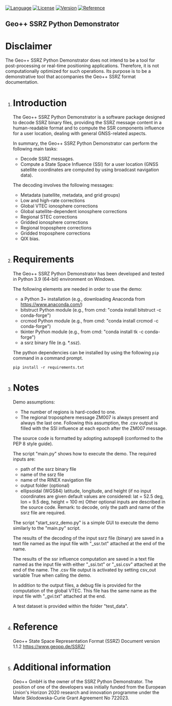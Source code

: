 [![Language](https://img.shields.io/badge/python-3.9%2B-yellow.svg?style=flat-square)](https://www.python.org/)
[![License](https://img.shields.io/badge/license-AGPLv3+-red.svg?style=flat-square)](https://github.com/GeoppGmbH/Geopp-SSRZ-Python-Demo/blob/master/LICENSE)
[![Version](https://img.shields.io/badge/version-2.2-green.svg?style=flat-square)](https://github.com/GeoppGmbH/Geopp-SSRZ-Python-Demo/releases/tag/v2.2)
[![Reference](https://img.shields.io/badge/reference-SSRZ-blue.svg?style=flat-square)](https://www.geopp.de/SSRZ/)

## Geo++ SSRZ Python Demonstrator

Disclaimer
==================
The Geo++ SSRZ Python Demonstrator does not intend
to be a tool for post-processing or real-time positioning
applications. Therefore, it is not computationally optimized
for such operations.
Its purpose is to be a demonstrative tool
that accompanies the Geo++ SSRZ format documentation.

1. Introduction
   ============
   The Geo++ SSRZ Python Demonstrator is a software package
   designed to decode SSRZ binary files, 
   providing the SSRZ message content in a
   human-readable format and to compute the SSR components
   influence for a user location,
   dealing with general GNSS-related aspects.
   
   In summary, the Geo++ SSRZ Python Demonstrator
   can perform the following main tasks:
   - Decode SSRZ messages.
   - Compute a State Space Influence (SSI) for a user location
     (GNSS satellite coordinates are computed by using
	  broadcast navigation data). 
   
   The decoding involves the following messages:
    - Metadata (satellite, metadata, and grid groups)
    - Low and high-rate corrections
	- Global VTEC ionosphere corrections
	- Global satellite-dependent ionosphere corrections
    - Regional STEC corrections
	- Gridded ionosphere corrections
	- Regional troposphere corrections
	- Gridded troposphere corrections
	- QIX bias.
	
2. Requirements
   ============
   The Geo++ SSRZ Python Demonstrator has been developed
   and tested in Python 3.9 (64-bit) environment on Windows.
   
   The following elements are needed in order to use the demo:
   - a Python 3+ installation
	 (e.g., downloading Anaconda from https://www.anaconda.com/)
   - bitstruct Python module 
     (e.g., from cmd: "conda install bitstruct -c conda-forge")
   - crcmod Python module
	 (e.g., from cmd: "conda install crcmod -c conda-forge")  
   - tkinter Python module
      (e.g., from cmd: "conda install tk -c conda-forge")
   - a ssrz binary file (e.g. *.ssz).

   The python dependencies can be installed by using the following
   `pip` command in a command prompt.
   ```
   pip install -r requirements.txt
   ```
      
3. Notes
   =====
   Demo assumptions:
   - The number of regions is hard-coded to one.
   - The regional troposphere message ZM007 is always present and
     always the last one. Following this assumption,
	 the .csv output is filled with the SSI influence
	 at each epoch after the ZM007 message.
   
   The source code is formatted by adopting autopep8 
   (conformed to the PEP 8 style guide).

   The script "main.py" shows how to execute the demo.
   The required inputs are:
   - path of the ssrz binary file
   - name of the ssrz file
   - name of the RINEX navigation file
   - output folder (optional)
   - ellipsoidal (WGS84) latitude, longitude, and height
     (if no input coordinates are given default values are considered:
     lat = 52.5 deg, lon = 9.5 deg, height = 100 m)
   Other optional inputs are described in the source code.
   Remark: to decode, only the path and name of 
   the ssrz file are required.
   
   The script "start_ssrz_demo.py" is a simple GUI to execute the demo
   similarly to the "main.py" script.

   The results of the decoding of the input ssrz file (binary) 
   are saved in a text file named as the input file
   with "_ssr.txt" attached at the end of the name.
   
   The results of the ssr influence computation 
   are saved in a text file named as the input file
   with either "_ssi.txt" or "_ssi.csv" attached
   at the end of the name. The .csv file output is
   activated by setting csv_out variable True when calling
   the demo.
   
   In addition to the output files, a debug file is provided
   for the computation of the global VTEC.
   This file has the same name as the input file
   with "_gvi.txt" attached at the end.

   A test dataset is provided within the folder "test_data".
     
4. Reference
   ==========
   Geo++ State Space Representation Format (SSRZ)
   Document version 1.1.2
   https://www.geopp.de/SSRZ/

   
5. Additional information
   ======================
   Geo++ GmbH is the owner of the SSRZ Python Demonstrator.
   The position of one of the developers was initially funded 
   from the European Union's Horizon 2020
   research and innovation programme under the Marie Sklodowska-Curie
   Grant Agreement No 722023. 
   
